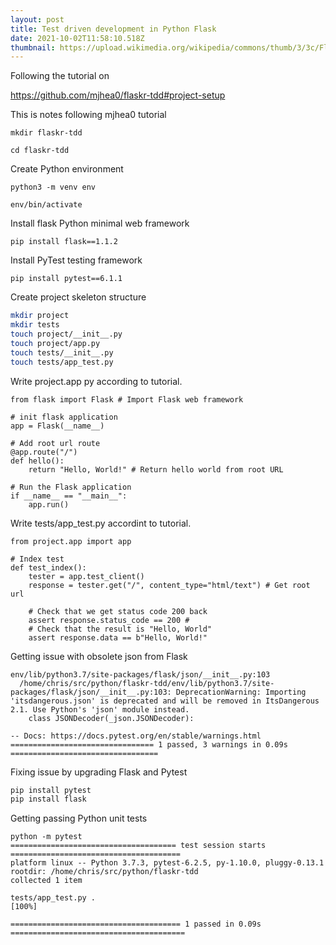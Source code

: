 ```yaml
---
layout: post
title: Test driven development in Python Flask
date: 2021-10-02T11:58:10.518Z
thumbnail: https://upload.wikimedia.org/wikipedia/commons/thumb/3/3c/Flask_logo.svg/96px-Flask_logo.svg.png
---
```

Following the tutorial on

<https://github.com/mjhea0/flaskr-tdd#project-setup>

This is notes following mjhea0 tutorial

`mkdir flaskr-tdd`

`cd flaskr-tdd`

Create Python environment

`python3 -m venv env`

`env/bin/activate`

Install flask Python minimal web framework

`pip install flask==1.1.2`

Install PyTest testing framework

`pip install pytest==6.1.1`

Create project skeleton structure

```bash
mkdir project
mkdir tests
touch project/__init__.py
touch project/app.py
touch tests/__init__.py
touch tests/app_test.py
```

Write project.app py according to tutorial.
```python3
from flask import Flask # Import Flask web framework

# init flask application
app = Flask(__name__)

# Add root url route
@app.route("/")
def hello():
    return "Hello, World!" # Return hello world from root URL

# Run the Flask application
if __name__ == "__main__":
    app.run()
```

Write tests/app_test.py accordint to tutorial.
```
from project.app import app

# Index test
def test_index():
    tester = app.test_client()
    response = tester.get("/", content_type="html/text") # Get root url
 
    # Check that we get status code 200 back
    assert response.status_code == 200 # 
    # Check that the result is "Hello, World"
    assert response.data == b"Hello, World!"
```

Getting issue with obsolete json from Flask

```python3
env/lib/python3.7/site-packages/flask/json/__init__.py:103
  /home/chris/src/python/flaskr-tdd/env/lib/python3.7/site-packages/flask/json/__init__.py:103: DeprecationWarning: Importing 'itsdangerous.json' is deprecated and will be removed in ItsDangerous 2.1. Use Python's 'json' module instead.
    class JSONDecoder(_json.JSONDecoder):

-- Docs: https://docs.pytest.org/en/stable/warnings.html
================================ 1 passed, 3 warnings in 0.09s =================================
```

Fixing issue by upgrading Flask and Pytest
```bash
pip install pytest
pip install flask
```

Getting passing Python unit tests
```python3
python -m pytest
===================================== test session starts ======================================
platform linux -- Python 3.7.3, pytest-6.2.5, py-1.10.0, pluggy-0.13.1
rootdir: /home/chris/src/python/flaskr-tdd
collected 1 item                                                                               

tests/app_test.py .                                                                      [100%]

====================================== 1 passed in 0.09s =======================================
```